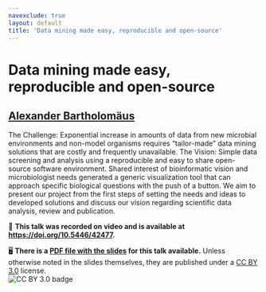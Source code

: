 ```yaml
---
navexclude: true
layout: default
title: 'Data mining made easy, reproducible and open-source'
---
```


# Data mining made easy, reproducible and open-source

## [Alexander Bartholomäus](../../speaker/RCSKUH/)

The Challenge: Exponential increase in amounts of data from new microbial environments and non-model organisms requires “tailor-made” data mining solutions that are costly and frequently unavailable.  The Vision: Simple data screening and analysis using a reproducible and easy to share open- source software environment.  Shared interest of bioinformatic vision and microbiologist needs generated a generic visualization tool that can approach specific biological questions with the push of a button. We aim to present our project from the first steps of setting the needs and ideas to developed solutions and discuss our vision regarding scientific data analysis, review and publication.

🎥 **This talk was recorded on video and is available at <https://doi.org/10.5446/42477>.**

🖥 **There is a [PDF file with the slides](slides.pdf) for this talk available.** Unless otherwise noted in the slides themselves, they are published under a [CC BY 3.0](https://creativecommons.org/licenses/by/3.0/legalcode) license.  
![CC BY 3.0 badge](https://licensebuttons.net/l/by/3.0/80x15.png)